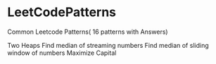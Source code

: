 # LeetCodePatterns
Common Leetcode Patterns( 16 patterns with Answers)

Two Heaps
Find median of streaming numbers
Find median of sliding window of numbers
Maximize Capital
